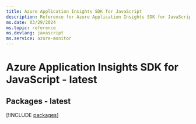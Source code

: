```yaml
---
title: Azure Application Insights SDK for JavaScript
description: Reference for Azure Application Insights SDK for JavaScript
ms.date: 03/29/2024
ms.topic: reference
ms.devlang: javascript
ms.service: azure-monitor
---
```

# Azure Application Insights SDK for JavaScript - latest
## Packages - latest
[!INCLUDE [packages](application-insights-index.md)]